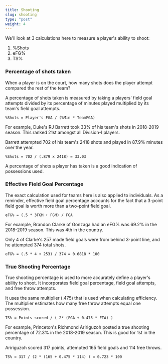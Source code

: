 ```yaml
---
title: Shooting
slug: shooting
type: "post"
weight: 4
---
```


We'll look at 3 calculations here to measure a player's ability to shoot:

1. %Shots
2. eFG%
3. TS%

### Percentage of shots taken

When a player is on the court, how many shots does the player attempt compared the rest of the team?

A percentage of shots taken is measured by taking a players' field goal attempts divided by its percentage of minutes played multiplied by its team's field goal attempts.

`%Shots = Player's FGA / (%Min * TeamFGA)`

For example, Duke's RJ Barrett took 33% of his team's shots in 2018-2019 season. This ranked 21st amongst all Division-I players.

Barrett attempted 702 of his team's 2418 shots and played in 87.9% minutes over the year.

`%Shots = 702 / (.879 x 2418) = 33.03`

A percentage of shots a player has taken is a good indication of possessions used.

### Effective Field Goal Percentage

The exact calculation used for teams here is also applied to individuals. As a reminder, effective field goal percentage accounts for the fact that a 3-point field goal is worth more than a two-point field goal.

`eFG% = (.5 * 3FGM + FGM) / FGA`

For example, Brandon Clarke of Gonzaga had an eFG% was 69.2% in the 2018-2019 season. This was 4th in the country.

Only 4 of Clarke's 257 made field goals were from behind 3-point line, and he attempted 374 total shots.

`eFG% = (.5 * 4 + 253) / 374 = 0.6818 * 100`

### True Shooting Percentage

True shooting percentage is used to more accurately define a player's ability to shoot. It incorporates field goal percentage, field goal attempts, and free throw attempts.

It uses the same multiplier \(.475\) that is used when calculating efficiency. The multiplier estimates how many free throw attempts equal one possession.

`TS% = Points scored / ( 2* (FGA + 0.475 * FTA) )`

For example, Princeton's Richmond Aririguzoh posted a true shooting percentage of 72.3% in the 2018-2019 season. This is good for 1st in the country.

Aririguzoh scored 317 points, attempted 165 field goals and 114 free throws.

`TS% = 317 / (2 * (165 + 0.475 * 114) ) = 0.723 * 100`

